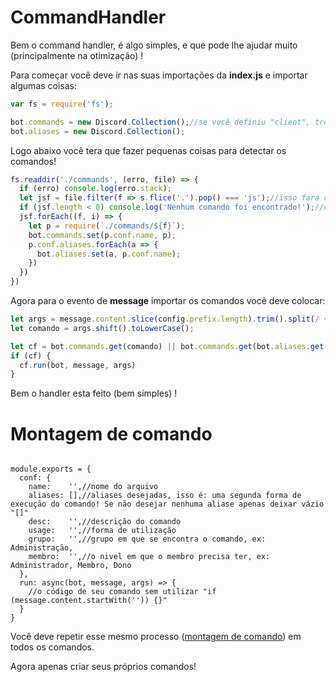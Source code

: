 # CommandHandler

Bem o command handler, é algo simples, e que pode lhe ajudar muito (principalmente na otimização) !

Para começar você deve ir nas suas importações da **index.js** e importar algumas coisas:
```js
var fs = require('fs');

bot.commands = new Discord.Collection();//se você definiu "client", troque "bot" por client!
bot.aliases = new Discord.Collection();
```
Logo abaixo você tera que fazer pequenas coisas para detectar os comandos!
```js
fs.readdir('./commands', (erro, file) => {
  if (erro) console.log(erro.stack);
  let jsf = file.filter(f => s.flice('.').pop() === 'js');//isso fara com que apenas pega os comandos feitos em ".js"
  if (jsf.length < 0) console.log('Nenhum comando foi encontrado!');//caso não tenha nenhum comando ou possivelmente algum erro
  jsf.forEach((f, i) => {
    let p = require(`./commands/${f}`);
    bot.commands.set(p.conf.name, p);
    p.conf.aliases.forEach(a => {
      bot.aliases.set(a, p.conf.name);
    })
  })
})
```
Agora para o evento de **message** importar os comandos você deve colocar:
```js
let args = message.content.slice(config.prefix.length).trim().split(/ +/g);
let comando = args.shift().toLowerCase();

let cf = bot.commands.get(comando) || bot.commands.get(bot.aliases.get(comando));
if (cf) {
  cf.run(bot, message, args)
}
```
Bem o handler esta feito (bem simples) !

# Montagem de comando

```jsvar Discord = require('discord.js');

module.exports = {
  conf: {
    name:    '',//nome do arquivo
    aliases: [],//aliases desejadas, isso é: uma segunda forma de execução do comando! Se não desejar nenhuma aliase apenas deixar vázio "[]"
    desc:    '',//descrição do comando
    usage:   '',//forma de utilização
    grupo:   '',//grupo em que se encontra o comando, ex: Administração,
    membro:  '',//o nivel em que o membro precisa ter, ex: Administrador, Membro, Dono
  },
  run: async(bot, message, args) => {
    //o código de seu comando sem utilizar "if (message.content.startWith('')) {}"
  }
}
```
Você deve repetir esse mesmo processo ([montagem de comando]()) em todos os comandos.

Agora apenas criar seus próprios comandos!
